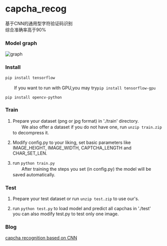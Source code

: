 # capcha_recog
基于CNN的通用型字符验证码识别  
综合准确率高于90%

### Model graph
 
![graph](http://www.xyu.ink/wp-content/uploads/2019/01/graph_run.png)

### Install
```pip install tensorflow```

　　If you want to run with GPU,you may try```pip install tensorflow-gpu```

```pip install opencv-python```

### Train
1. Prepare your dataset (png or jpg format) in './train' directory.  
　　We also offer a dataset if you do not have one, run ```unzip train.zip``` to decompress it.

2. Modify config.py to your liking, set basic parameters like IMAGE_HEIGHT, IMAGE_WIDTH, CAPTCHA_LENGTH and CHAR_SET_LEN.

3. run
```python train.py```  
　　After training the steps you set (in config.py) the model will be saved automatically.

### Test
1. Prepare your test dataset or run ```unzip test.zip``` to use our's.

2. run ```python test.py``` to load model and predict all capchas in './test'  
you can also modify test.py to test only one image.

### Blog

[capcha recognition based on CNN](http://www.xyu.ink/425.html "教务处验证码识别")